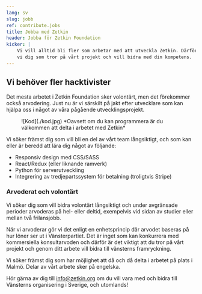 ```yaml
---
lang: sv
slug: jobb
ref: contribute.jobs
title: Jobba med Zetkin
header: Jobba för Zetkin Foundation
kicker: |
    Vi vill alltid bli fler som arbetar med att utveckla Zetkin. Därför söker
    vi dig som tror på vårt projekt och vill bidra med din kompetens.
---
```


## Vi behöver fler hacktivister
Det mesta arbetet i Zetkin Foundation sker volontärt, men det förekommer också
arvodering. Just nu är vi särskilt på jakt efter utvecklare som kan hjälpa oss
i något av våra pågående utvecklingsprojekt.

<figure markdown="1">
![Kod](./kod.jpg)
*Oavsett om du kan programmera är du välkommen att delta i arbetet med Zetkin*
</figure>

Vi söker främst dig som vill bli en del av vårt team långsiktigt, och som kan
eller är beredd att lära dig något av följande:

* Responsiv design med CSS/SASS
* React/Redux (eller liknande ramverk)
* Python för serverutveckling
* Integrering av tredjepartssystem för betalning (troligtvis Stripe)

### Arvoderat och volontärt
Vi söker dig som vill bidra volontärt långsiktigt och under avgränsade perioder
arvoderas på hel- eller deltid, exempelvis vid sidan av studier eller mellan
två frilansjobb.

När vi arvoderar gör vi det enligt en enhetsprincip där arvodet baseras på
hur löner ser ut i Vänsterpartiet. Det är inget som kan konkurrera med
kommersiella konsultarvoden och därför är det viktigt att du tror på vårt
projekt och genom ditt arbete vill bidra till vänsterns framryckning.

Vi söker främst dig som har möjlighet att då och då delta i arbetet på
plats i Malmö. Delar av vårt arbete sker på engelska.

Hör gärna av dig till [info@zetkin.org](mailto:info@zetkin.org) om du vill
vara med och bidra till Vänsterns organisering i Sverige, och utomlands!
